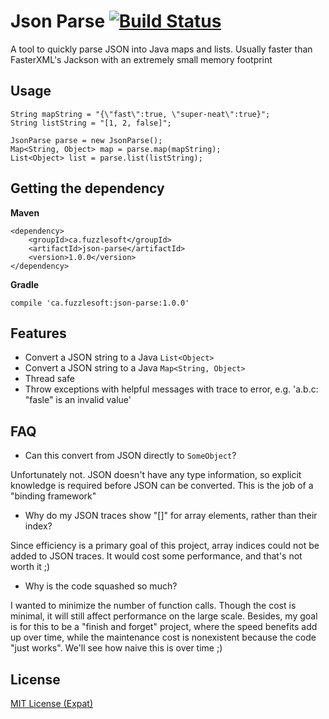 # Json Parse [![Build Status](https://travis-ci.org/mitchhentges/json-parse.svg?branch=master)](https://travis-ci.org/mitchhentges/json-parse)

A tool to quickly parse JSON into Java maps and lists. Usually faster than FasterXML's Jackson with an extremely
small memory footprint

## Usage

```
String mapString = "{\"fast\":true, \"super-neat\":true}";
String listString = "[1, 2, false]";

JsonParse parse = new JsonParse();
Map<String, Object> map = parse.map(mapString);
List<Object> list = parse.list(listString);
```

## Getting the dependency

**Maven**
```
<dependency>
    <groupId>ca.fuzzlesoft</groupId>
    <artifactId>json-parse</artifactId>
    <version>1.0.0</version>
</dependency>
```

**Gradle**
```
compile 'ca.fuzzlesoft:json-parse:1.0.0'
```

## Features

* Convert a JSON string to a Java `List<Object>`
* Convert a JSON string to a Java `Map<String, Object>`
* Thread safe
* Throw exceptions with helpful messages with trace to error, e.g. 'a.b.c: "fasle" is an invalid value'

## FAQ

* Can this convert from JSON directly to `SomeObject`?

Unfortunately not. JSON doesn't have any type information, so explicit knowledge is required before JSON can be
converted. This is the job of a "binding framework"

* Why do my JSON traces show "[]" for array elements, rather than their index?

Since efficiency is a primary goal of this project, array indices could not be added to JSON traces. It would
cost some performance, and that's not worth it ;)

* Why is the code squashed so much?

I wanted to minimize the number of function calls. Though the cost is minimal, it will still affect performance
on the large scale. Besides, my goal is for this to be a "finish and forget" project, where the speed benefits
add up over time, while the maintenance cost is nonexistent because the code "just works". We'll see how naive this
is over time ;)

## License
[MIT License (Expat)](http://www.opensource.org/licenses/mit-license.php)
